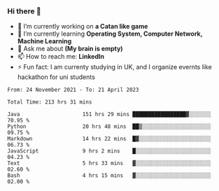 ### Hi there 👋
- 🔭 I’m currently working on **a Catan like game**
- 🌱 I’m currently learning **Operating System, Computer Network, Machine Learning**
- 💬 Ask me about **(My brain is empty)**
- 📫 How to reach me: **LinkedIn**
- ⚡ Fun fact: I am currenty studying in UK, and I organize evernts like hackathon for uni students

<!--START_SECTION:waka-->

```text
From: 24 November 2021 - To: 21 April 2023

Total Time: 213 hrs 31 mins

Java                    151 hrs 29 mins █████████████████▓░░░░░░░   70.95 %
Python                  20 hrs 48 mins  ██▒░░░░░░░░░░░░░░░░░░░░░░   09.75 %
Markdown                14 hrs 22 mins  █▓░░░░░░░░░░░░░░░░░░░░░░░   06.73 %
JavaScript              9 hrs 2 mins    █░░░░░░░░░░░░░░░░░░░░░░░░   04.23 %
Text                    5 hrs 33 mins   ▓░░░░░░░░░░░░░░░░░░░░░░░░   02.60 %
Bash                    4 hrs 15 mins   ▓░░░░░░░░░░░░░░░░░░░░░░░░   02.00 %
```

<!--END_SECTION:waka-->
